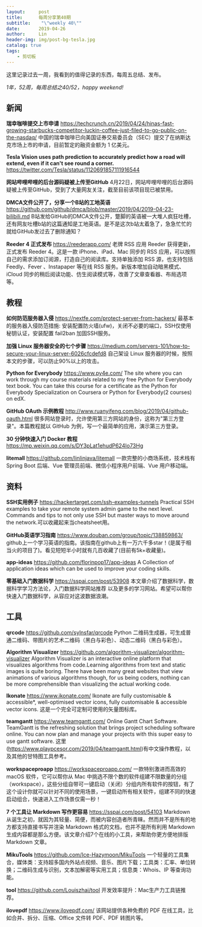 ```yaml
---
layout:     post
title:      每周分享第40期
subtitle:    "\"weekly 40\""
date:       2019-04-26
author:     Lin
header-img: img/post-bg-tesla.jpg
catalog: true
tags:
    - 剪切板
---
```


这里记录过去一周，我看到的值得记录的东西，每周五总结、发布。

*1年，52周，每周总结之40/52，happy weekend!*

## 新闻

**瑞幸咖啡提交上市申请**
<https://techcrunch.cn/2019/04/24/hinas-fast-growing-starbucks-competitor-luckin-coffee-just-filed-to-go-public-on-the-nasdaq/>
中国的瑞幸咖啡已向美国证券交易委员会（SEC）提交了在纳斯达克市场上市的申请，目前暂定的融资金额为 1 亿美元。

**Tesla Vision uses path prediction to accurately predict how a road will extend, even if it can't see round a corner.**
<https://twitter.com/Tesla/status/1120691857111916544>

**网站哔哩哔哩的后台源码疑被上传至GitHub**
4月22日，网站哔哩哔哩的后台源码疑被上传至GitHub，受到了大量网友关注，截至目前该项目现已被禁用。

**DMCA文件公开了，分享一个B站的工地英语**
<https://github.com/github/dmca/blob/master/2019/04/2019-04-23-bilibili.md>
B站发给GitHub的DMCA文件公开，蹩脚的英语被一大堆人疯狂吐槽，还有网友吐槽b站的这篇通知是工地英语。是不是这次b站太着急了，急急忙忙的就给GitHub发过去了删除通知？

**Reeder 4 正式发布**
<https://reederapp.com/>
老牌 RSS 应用 Reeder 获得更新，正式发布 Reeder 4。这是一款 iPhone、iPad、Mac 同步的 RSS 应用，可以按照自己的需求添加订阅源，打造自己的阅读库。支持单独添加 RSS 源，也支持包括 Feedly、Fever 、Instapaper 等在线 RSS 服务。新版本增加自动暗黑模式、iCloud 同步的稍后阅读功能、仿生阅读模式等，改善了文章查看器、布局选项等。

## 教程

**如何防范服务器入侵**
<https://nextfe.com/protect-server-from-hackers/>
最基本的服务器入侵防范措施: 安装配置防火墙(ufw)，关闭不必要的端口，SSH仅使用秘钥认证，安装配置 fail2ban 加固SSH服务。

**加强 Linux 服务器安全的七个步骤**
<https://medium.com/servers-101/how-to-secure-your-linux-server-6026cfcdefd8>
自己架设 Linux 服务器的时候，按照本文的步骤，可以防止90%以上的攻击。

**Python for Everybody**
<https://www.py4e.com/>
The site where you can work through my course materials related to my free Python for Everybody text book. You can take this course for a certificate as the Python for Everybody Specialization on Coursera or Python for Everybody(2 courses) on edX.

**GitHub OAuth 示例教程**
<http://www.ruanyifeng.com/blog/2019/04/github-oauth.html>
很多网站登录时，允许使用第三方网站的身份，这称为"第三方登录"。本篇教程就以 GitHub 为例，写一个最简单的应用，演示第三方登录。

**30 分钟快速入门 Docker 教程**
<https://mp.weixin.qq.com/s/DY3pLat1ehudP624Io73Hg>

**litemall**
<https://github.com/linlinjava/litemall>
一款完整的小商场系统，技术栈有 Spring Boot 后端、Vue 管理员前端、微信小程序用户前端、Vue 用户移动端。

## 资料

**SSH实用例子**
<https://hackertarget.com/ssh-examples-tunnels>
Practical SSH examples to take your remote system admin game to the next level. Commands and tips to not only use SSH but master ways to move around the network.可以收藏起来当cheatsheet用。

**GitHub英语学习指南**
<https://www.douban.com/group/topic/138859863/>
github上一个学习英语的指南。该指南在github上有一万六千多star！(是属于相当火的项目了)。看见短短半小时就有几百收藏了(目前有5k+收藏量)。

**app-ideas**
<https://github.com/florinpop17/app-ideas>
A Collection of application ideas which can be used to improve your coding skills.

**零基础入门数据科学**
<https://sspai.com/post/53908>
本文章介绍了数据科学，数据科学学习方法论，入门数据科学网站推荐 以及更多的学习网站。希望可以帮你快速入门数据科学，从容应对这波数据浪潮。

## 工具

**qrcode**
<https://github.com/sylnsfar/qrcode>
Python 二维码生成器，可生成普通二维码、带图片的艺术二维码（黑白与彩色）、动态二维码（黑白与彩色）。

**Algorithm Visualizer**
<https://github.com/algorithm-visualizer/algorithm-visualizer>
Algorithm Visualizer is an interactive online platform that visualizes algorithms from code.Learning algorithms from text and static images is quite boring. There have been many great websites that view animations of various algorithms though, for us being coders, nothing can be more comprehensible than visualizing the actual working code.

**Ikonate**
<https://www.ikonate.com/>
Ikonate are fully customisable & accessible*, well-optimised vector icons, fully customisable & accessible vector icons. 这是一个完全可定制可使用的矢量图标库。

**teamgantt**
<https://www.teamgantt.com/>
Online Gantt Chart Software. TeamGantt is the refreshing solution that brings project scheduling software online. You can now plan and manage your projects with this super easy to use gantt software. 这里(https://www.playpcesor.com/2019/04/teamgantt.html)有中文操作教程，以及其他的甘特图工具参考。

**workspaceproapp**
<https://workspaceproapp.com/>
一款特别激进而高效的 macOS 软件，它可以帮你从 Mac 中挑选不限个数的软件组建不限数量的分组（workspace），这些分组自带可一键启动（关闭）分组内所有软件的按钮，有了这个设计你就可以针对不同的使用场景，一键启动所有相关软件，组建不同的快速启动组合，快速进入工作场景仅需一秒！

**7 个工具让 Markdown 写作更容易**
<https://sspai.com/post/54103>
Markdown 从诞生之初，就因为其轻量、简便，而被内容创造者所青睐。然而并不是所有的地方都支持直接书写并渲染 Markdown 格式的文档，也并不是所有利用 Markdown 生成内容都是那么方便。该文章介绍7个在线的小工具，来帮助你更方便地排版 Markdown 文章。

**MikuTools**
<https://github.com/Ice-Hazymoon/MikuTools>
一个轻量的工具集合，媒体类：支持超多国内外站点视频、音乐、图片下载；工具类：汇率、单位转换；二维码生成与识别，文本加解密等实用工具；信息类：Whois、IP 等查询功能。

**tool**
<https://github.com/Louiszhai/tool>
开发效率提升：Mac生产力工具链推荐。

**ilovepdf**
<https://www.ilovepdf.com/>
该网站提供各种免费的 PDF 在线工具，比如合并、拆分、压缩、Office 文件转 PDF、PDF 转图片等。
